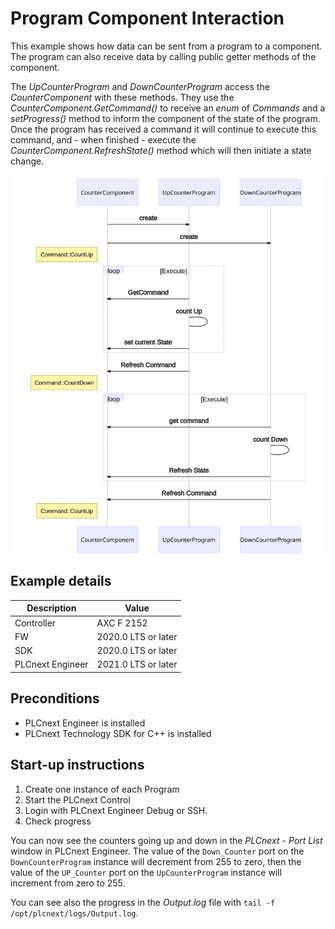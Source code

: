 # Program Component Interaction 
This example shows how data can be sent from a program to a component.
The program can also receive data by calling public getter methods of the component.

The *UpCounterProgram* and *DownCounterProgram* access the *CounterComponent* with these methods.
They use the *CounterComponent.GetCommand()* to receive an *enum* of *Commands* and a *setProgress()* method to inform the component of the state of the program.
Once the program has received a command it will continue to execute this command, and - when finished - execute the *CounterComponent.RefreshState()* method which will then initiate a state change.

<!-- Original mermaid source, for when github decides to allow it.
```mermaid
sequenceDiagram
    participant CounterComponent
    participant UpCounterProgram
    participant DownCounterProgram
    CounterComponent->>DownCounterProgram: create
 CounterComponent->>DownCounterProgram: create
Note left of CounterComponent: Command::CountUp
    loop Execute
        UpCounterProgram->>CounterComponent: GetCommand
       
        UpCounterProgram->UpCounterProgram: count Up   
        UpCounterProgram->>CounterComponent: set current State 
 end
UpCounterProgram->>CounterComponent: Refresh Command 
Note left of CounterComponent: Command::CountDown
loop Execute
        DownCounterProgram->>CounterComponent: get command 
        DownCounterProgram->DownCounterProgram: count Down
        DownCounterProgram->>CounterComponent: Refresh State 
    end

DownCounterProgram->>CounterComponent: Refresh Command 
Note left of CounterComponent: Command::CountUp
```
-->
![Sequence diagram](mermaid-diagram.svg "Sequence")

## Example details
|Description | Value |
|------------ |-----------|
|Controller | AXC F 2152 |
|FW | 2020.0 LTS or later |
|SDK | 2020.0 LTS or later |
|PLCnext Engineer | 2021.0 LTS or later |

## Preconditions

- PLCnext Engineer is installed
- PLCnext Technology SDK for C++ is installed

## Start-up instructions

1. Create one instance of each Program
2. Start the PLCnext Control
3. Login with PLCnext Engineer Debug or SSH.
4. Check progress

You can now see the counters going up and down in the *PLCnext - Port List* window in PLCnext Engineer. The value of the `Down_Counter` port on the `DownCounterProgram` instance will decrement from 255 to zero, then the value of the `UP_Counter` port on the `UpCounterProgram` instance will increment from zero to 255.

You can see also the progress in the *Output.log* file with `tail -f /opt/plcnext/logs/Output.log`.
